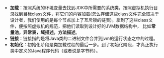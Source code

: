 
* **加载**：按照系统的环境变量去找到JDK中所需要的系统类，按照虚拟机执行目录找到目标class文件，将它们的内容加载(怎么存储这些class文件完全取决于设计者，我们使用的是每个节点加上了互斥锁的链表)。拿到了这些class文件，便按照虚拟机的规范，把他们读取到设计好的JVM数据结构中，
比如**常量池，异常表，域描述，方法描述**。
* **链接**：链接指的是将Java类的二进制文件合并到jvm的运行状态之中的过程。
* **初始化**：初始化阶段是类加载过程的最后一步。到了初始化阶段，才真正执行类中定义的Java程序代码（或者说是字节码）。

